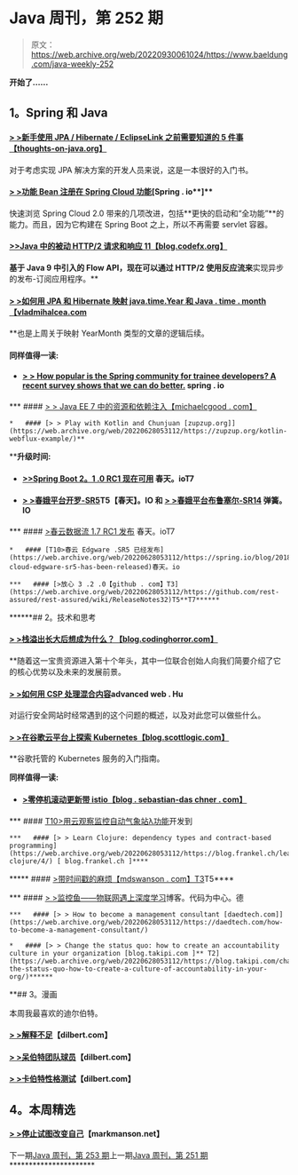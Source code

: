 # Java 周刊，第 252 期

> 原文：<https://web.archive.org/web/20220930061024/https://www.baeldung.com/java-weekly-252>

**开始了……**

## 1。Spring 和 Java

#### [> >新手使用 JPA / Hibernate / EclipseLink 之前需要知道的 5 件事【thoughts-on-java.org】](https://web.archive.org/web/20220628053112/https://www.thoughts-on-java.org/5-things-beginners-need-to-know-before-using-jpa-hibernate-eclipselink/)

对于考虑实现 JPA 解决方案的开发人员来说，这是一本很好的入门书。

#### [> >功能 Bean 注册在 Spring Cloud 功能](https://web.archive.org/web/20220628053112/https://spring.io/blog/2018/10/22/functional-bean-registrations-in-spring-cloud-function)[Spring . io**]**

快速浏览 Spring Cloud 2.0 带来的几项改进，包括**更快的启动和“全功能”**的能力。而且，因为它构建在 Spring Boot 之上，所以不再需要 servlet 容器。

#### [>>Java 中的被动 HTTP/2 请求和响应 11【blog.codefx.org】](https://web.archive.org/web/20220628053112/https://blog.codefx.org/java/reactive-http-2-requests-responses/)

 **基于 Java 9 中引入的 Flow API，现在可以通过 HTTP/2 使用反应流来**实现异步的发布-订阅应用程序。**

#### [> >如何用 JPA 和 Hibernate 映射 java.time.Year 和 Java . time . month【vladmihalcea.com](https://web.archive.org/web/20220628053112/https://vladmihalcea.com/java-time-year-month-jpa-hibernate/)

 **也是上周关于映射 YearMonth 类型的文章的逻辑后续。

#### 同样值得一读:

*   #### [> > How popular is the Spring community for trainee developers? A recent survey shows that we can do better.](https://web.archive.org/web/20220628053112/https://spring.io/blog/2018/10/18/how-welcoming-is-the-spring-community-for-apprentice-developers-a-recent-survey-says-we-can-do-better) spring . io

***   #### [> > Java EE 7 中的资源和依赖注入【michaelcgood . com】](https://web.archive.org/web/20220628053112/http://michaelcgood.com/resource-dependency-injection-java-ee-7/)

    *   #### [> > Play with Kotlin and Chunjuan [zupzup.org]](https://web.archive.org/web/20220628053112/https://zupzup.org/kotlin-webflux-example/)** 

 ****升级时间:**

*   #### [>>Spring Boot 2。1 .0 RC1 现在可用](https://web.archive.org/web/20220628053112/https://spring.io/blog/2018/10/17/spring-boot-2-1-0-rc1-available-now) 春天。ioT7

*   #### [> >春娥平台开罗-SR5](https://web.archive.org/web/20220628053112/https://spring.io/blog/2018/10/18/spring-io-platform-cairo-sr5)T5【春天】。IO **和** **[> >春娥平台布鲁塞尔-SR14](https://web.archive.org/web/20220628053112/https://spring.io/blog/2018/10/18/spring-io-platform-brussels-sr14)** 弹簧。IO

***   #### [>春云数据流 1.7 RC1 发布](https://web.archive.org/web/20220628053112/https://spring.io/blog/2018/10/19/spring-cloud-data-flow-1-7-rc1-released) 春天。ioT7

    *   #### [T10>春云 Edgware .SR5 已经发布](https://web.archive.org/web/20220628053112/https://spring.io/blog/2018/10/17/spring-cloud-edgware-sr5-has-been-released)春天。io

    ***   #### [>放心 3 .2 .0【github . com】T3](https://web.archive.org/web/20220628053112/https://github.com/rest-assured/rest-assured/wiki/ReleaseNotes32)T5**T7****** 

 ******## 2。技术和思考

#### [> >栈溢出长大后想成为什么？【blog.codinghorror.com】](https://web.archive.org/web/20220628053112/https://blog.codinghorror.com/what-does-stack-overflow-want-to-be-when-it-grows-up/)

 **随着这一宝贵资源进入第十个年头，其中一位联合创始人向我们简要介绍了它的核心优势以及未来的发展前景。

#### [> >如何用 CSP 处理混合内容](https://web.archive.org/web/20220628053112/https://advancedweb.hu/2018/10/23/csp_mixed_content/)advanced web . Hu

对运行安全网站时经常遇到的这个问题的概述，以及对此您可以做些什么。

#### [> >在谷歌云平台上探索 Kubernetes【blog.scottlogic.com】](https://web.archive.org/web/20220628053112/https://blog.scottlogic.com/2018/10/23/exploring-kubernetes-on-the-google-cloud-platform.html)

 **谷歌托管的 Kubernetes 服务的入门指南。

**同样值得一读:**

*   #### [>零停机滚动更新带 istio【blog . sebastian-das chner . com】](https://web.archive.org/web/20220628053112/https://blog.sebastian-daschner.com/entries/zero-downtime-updates-istio)

***   #### [T10>用云观察监控自动气象站λ功能](https://web.archive.org/web/20220628053112/https://dev.to/frosnerd/monitoring-aws-lambda-functions-with-cloudwatch-1nap)开发到

    ***   #### [> > Learn Clojure: dependency types and contract-based programming](https://web.archive.org/web/20220628053112/https://blog.frankel.ch/learning-clojure/4/) [ blog.frankel.ch ]**** 

 *****   #### [>带时间戳的麻烦【mdswanson . com】T3](https://web.archive.org/web/20220628053112/https://mdswanson.com/blog/2018/10/22/trouble-with-timestamps.html)T5****

***   #### [> >监控鱼——物联网遇上深度学习](https://web.archive.org/web/20220628053112/https://blog.codecentric.de/en/2018/10/monitorfish-internet-of-things-meets-deep-learning/)博客。代码为中心。德

    ***   #### [> > How to become a management consultant [daedtech.com]](https://web.archive.org/web/20220628053112/https://daedtech.com/how-to-become-a-management-consultant/)

    *   #### [> > Change the status quo: how to create an accountability culture in your organization [blog.takipi.com ]** T2](https://web.archive.org/web/20220628053112/https://blog.takipi.com/changing-the-status-quo-how-to-create-a-culture-of-accountability-in-your-org/)****** 

 **## 3。漫画

本周我最喜欢的迪尔伯特。

#### [> >解释不足](https://web.archive.org/web/20220628053112/http://dilbert.com/strip/2018-10-24)【dilbert.com】

#### [> >呆伯特团队球员](https://web.archive.org/web/20220628053112/http://dilbert.com/strip/2018-10-21)【dilbert.com】

#### [> >卡伯特性格测试](https://web.archive.org/web/20220628053112/http://dilbert.com/strip/2018-10-22)【dilbert.com】

## 4。本周精选

#### [> >停止试图改变自己](https://web.archive.org/web/20220628053112/https://markmanson.net/stop-trying-to-change-yourself)【markmanson.net】

下一期[Java 周刊，第 253 期](/web/20220628053112/https://www.baeldung.com/java-weekly-253)上一期[Java 周刊，第 251 期](/web/20220628053112/https://www.baeldung.com/java-weekly-251)**********************